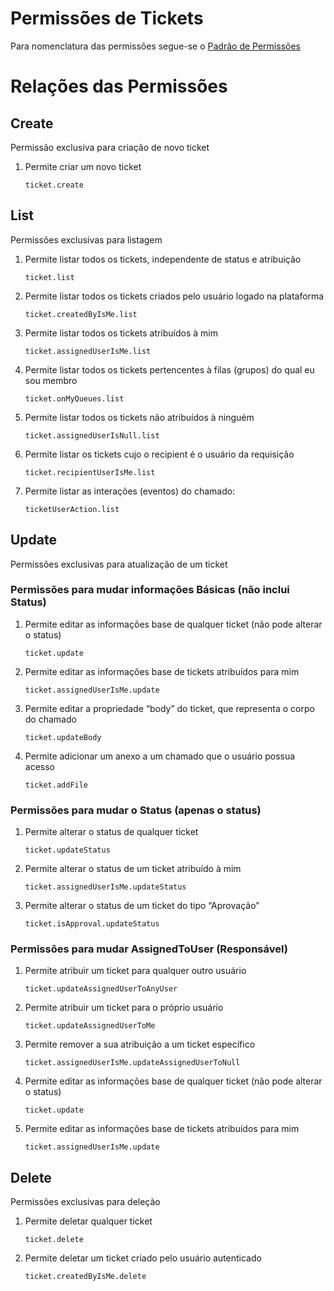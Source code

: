 # Permissões de Tickets



Para nomenclatura das permissões segue-se o [Padrão de Permissões](https://www.notion.so/Permiss-es-Naming-Convetion-em-desenvolvimento-37d59a55f38d43bba6631720ec8c8873?pvs=21)

# Relações das Permissões

## Create

Permissão exclusiva para criação de novo ticket

1. Permite criar um novo ticket
    
    `ticket.create`
    

## List

Permissões exclusivas para listagem

1. Permite listar todos os tickets, independente de status e atribuição
    
    `ticket.list`
    
2. Permite listar todos os tickets criados pelo usuário logado na plataforma
    
    `ticket.createdByIsMe.list`
    
3. Permite listar todos os tickets atribuídos à mim
    
    `ticket.assignedUserIsMe.list`
    
4. Permite listar todos os tickets pertencentes à filas (grupos) do qual eu sou membro
    
    `ticket.onMyQueues.list`
    
5. Permite listar todos os tickets não atribuídos à ninguém
    
    `ticket.assignedUserIsNull.list`
    
6. Permite listar os tickets cujo o recipient é o usuário da requisição
    
    `ticket.recipientUserIsMe.list`
    
7. Permite listar as interações (eventos) do chamado:
    
    `ticketUserAction.list`
    

## Update

Permissões exclusivas para atualização de um ticket

### Permissões para mudar informações Básicas (não inclui Status)

1. Permite editar as informações base de qualquer ticket (não pode alterar o status)
    
    `ticket.update`
    
2. Permite editar as informações base de tickets atribuídos para mim
    
    `ticket.assignedUserIsMe.update`
    
3. Permite editar a propriedade “body” do ticket, que representa o corpo do chamado
    
    `ticket.updateBody`
    
4. Permite adicionar um anexo a um chamado que o usuário possua acesso
    
    `ticket.addFile`
    

### Permissões para mudar o Status (apenas o status)

1. Permite alterar o status de qualquer ticket
    
    `ticket.updateStatus`
    
2. Permite alterar o status de um ticket atribuído à mim
    
    `ticket.assignedUserIsMe.updateStatus`
    
3. Permite alterar o status de um ticket do tipo “Aprovação”
    
    `ticket.isApproval.updateStatus`
    

### Permissões para mudar AssignedToUser (Responsável)

1. Permite atribuir um ticket para qualquer outro usuário
    
    `ticket.updateAssignedUserToAnyUser`
    
2. Permite atribuir um ticket para o próprio usuário
    
    `ticket.updateAssignedUserToMe`
    
3. Permite remover a sua atribuição a um ticket específico
    
    `ticket.assignedUserIsMe.updateAssignedUserToNull`
    
4. Permite editar as informações base de qualquer ticket (não pode alterar o status)
    
    `ticket.update`
    
5. Permite editar as informações base de tickets atribuídos para mim
    
    `ticket.assignedUserIsMe.update`
    

## Delete

Permissões exclusivas para deleção

1. Permite deletar qualquer ticket
    
    `ticket.delete`
    
2. Permite deletar um ticket criado pelo usuário autenticado
    
    `ticket.createdByIsMe.delete`